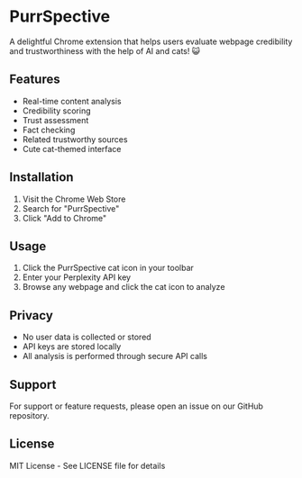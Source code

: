 # PurrSpective

A delightful Chrome extension that helps users evaluate webpage credibility and trustworthiness with the help of AI and cats! 😺

## Features

- Real-time content analysis
- Credibility scoring
- Trust assessment
- Fact checking
- Related trustworthy sources
- Cute cat-themed interface

## Installation

1. Visit the Chrome Web Store
2. Search for "PurrSpective"
3. Click "Add to Chrome"

## Usage

1. Click the PurrSpective cat icon in your toolbar
2. Enter your Perplexity API key
3. Browse any webpage and click the cat icon to analyze

## Privacy

- No user data is collected or stored
- API keys are stored locally
- All analysis is performed through secure API calls

## Support

For support or feature requests, please open an issue on our GitHub repository.

## License

MIT License - See LICENSE file for details 